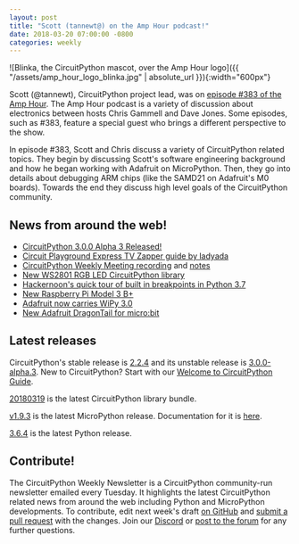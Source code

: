 ```yaml
---
layout: post
title: "Scott (tannewt@) on the Amp Hour podcast!"
date: 2018-03-20 07:00:00 -0800
categories: weekly
---
```


![Blinka, the CircuitPython mascot, over the Amp Hour logo]({{ "/assets/amp_hour_logo_blinka.jpg" | absolute_url }}){:width="600px"}

Scott (@tannewt), CircuitPython project lead, was on [episode #383 of the Amp
Hour](https://theamphour.com/383-an-interview-with-scott-shawcroft/). The Amp Hour
podcast is a variety of discussion about electronics between hosts Chris Gammell and Dave Jones.
Some episodes, such as #383, feature a special guest who brings a different perspective to the show.

In episode #383, Scott and Chris discuss a variety of CircuitPython related topics. They begin by
discussing Scott's software engineering background and how he began working with Adafruit on
MicroPython. Then, they go into details about debugging ARM chips (like the SAMD21 on Adafruit's M0
boards). Towards the end they discuss high level goals of the CircuitPython community.

## News from around the web!
* [CircuitPython 3.0.0 Alpha 3 Released!](https://blog.adafruit.com/2018/03/14/circuitpython-3-0-0-alpha-3-released/)
* [Circuit Playground Express TV Zapper guide by ladyada](https://learn.adafruit.com/circuitpython-tv-zapper-with-circuit-playground-express)
* [CircuitPython Weekly Meeting recording](https://youtu.be/G_br7smHsvU) and [notes](https://gist.github.com/tannewt/5f0a7deca58bd451762ec340a62bdba4)
* [New WS2801 RGB LED CircuitPython library](https://github.com/adafruit/Adafruit_CircuitPython_WS2801)
* [Hackernoon's quick tour of built in breakpoints in Python 3.7](https://blog.adafruit.com/2018/03/19/python-3-7s-new-builtin-breakpoint-a-quick-tour-hackernoon/)
* [New Raspberry Pi Model 3 B+](https://blog.adafruit.com/2018/03/14/new-raspberry-pi-3-model-b-adafruit-raspberry_pi-pi3b/)
* [Adafruit now carries WiPy 3.0](https://www.adafruit.com/product/3338)
* [New Adafruit DragonTail for micro:bit](https://www.adafruit.com/product/3695)

## Latest releases

CircuitPython's stable release is [2.2.4](https://github.com/adafruit/circuitpython/releases/latest) and its unstable release is [3.0.0-alpha.3](https://github.com/adafruit/circuitpython/releases). New to
CircuitPython? Start with our [Welcome to CircuitPython Guide](https://learn.adafruit.com/welcome-to-circuitpython).

[20180319](https://github.com/adafruit/Adafruit_CircuitPython_Bundle/releases/latest) is the latest
CircuitPython library bundle.

[v1.9.3](https://micropython.org/download) is the latest MicroPython release. Documentation for it
is [here](http://docs.micropython.org/en/latest/pyboard/).

[3.6.4](https://www.python.org/downloads/) is the latest Python release.

## Contribute!

The CircuitPython Weekly Newsletter is a CircuitPython community-run newsletter emailed every
Tuesday. It highlights the latest CircuitPython related news from around the web including Python
and MicroPython developments. To contribute, edit next week's draft [on
GitHub](https://github.com/adafruit/circuitpython-weekly-newsletter/tree/gh-pages/_posts) and
[submit a pull request](https://help.github.com/articles/editing-files-in-your-repository/) with the
changes. Join our [Discord](https://adafru.it/discord) or [post to the
forum](https://forums.adafruit.com/viewforum.php?f=60) for any further questions.
